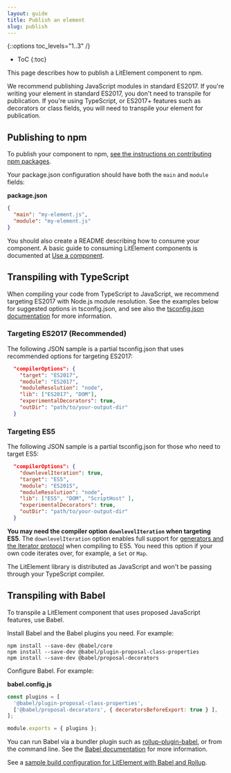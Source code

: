 ```yaml
---
layout: guide
title: Publish an element
slug: publish
---
```


{::options toc_levels="1..3" /}
* ToC
{:toc}

This page describes how to publish a LitElement component to npm.

We recommend publishing JavaScript modules in standard ES2017. If you're writing your element in standard ES2017, you don't need to transpile for publication. If you're using TypeScript, or ES2017+ features such as decorators or class fields, you will need to transpile your element for publication.

## Publishing to npm

To publish your component to npm, [see the instructions on contributing npm packages](https://docs.npmjs.com/packages-and-modules/contributing-packages-to-the-registry).

Your package.json configuration should have both the `main` and `module` fields:

**package.json**

```json
{
  "main": "my-element.js",
  "module": "my-element.js"
}
```

You should also create a README describing how to consume your component. A basic guide to consuming LitElement components is documented at [Use a component](use).

## Transpiling with TypeScript

When compiling your code from TypeScript to JavaScript, we recommend targeting ES2017 with Node.js module resolution. See the examples below for suggested options in tsconfig.json, and see also the [tsconfig.json documentation](https://www.typescriptlang.org/docs/handbook/tsconfig-json.html) for more information.

### Targeting ES2017 (Recommended)

The following JSON sample is a partial tsconfig.json that uses recommended options for targeting ES2017:

```json
  "compilerOptions": {
    "target": "ES2017",
    "module": "ES2017",
    "moduleResolution": "node",
    "lib": ["ES2017", "DOM"],
    "experimentalDecorators": true,
    "outDir": "path/to/your-output-dir"
  }
```

### Targeting ES5

The following JSON sample is a partial tsconfig.json for those who need to target ES5:

```json
  "compilerOptions": {
    "downlevelIteration": true,
    "target": "ES5",
    "module": "ES2015",
    "moduleResolution": "node",
    "lib": ["ES5", "DOM", "ScriptHost" ],
    "experimentalDecorators": true,
    "outDir": "path/to/your-output-dir"
  }
```

<div class="alert alert-info">

**You may need the compiler option `downlevelIteration` when targeting ES5**. The `downlevelIteration` option enables full support for [generators and the Iterator protocol](https://developer.mozilla.org/en-US/docs/Web/JavaScript/Guide/Iterators_and_Generators#Generator_functions) when compiling to ES5. You need this option if your own code iterates over, for example, a `Set` or `Map`. 

The LitElement library is distributed as JavaScript and won't be passing through your TypeScript compiler.

</div>

## Transpiling with Babel

To transpile a LitElement component that uses proposed JavaScript features, use Babel. 

Install Babel and the Babel plugins you need. For example:

```
npm install --save-dev @babel/core
npm install --save-dev @babel/plugin-proposal-class-properties
npm install --save-dev @babel/proposal-decorators
```

Configure Babel. For example:

**babel.config.js**

```js
const plugins = [
  '@babel/plugin-proposal-class-properties',
  ['@babel/proposal-decorators', { decoratorsBeforeExport: true } ],
];

module.exports = { plugins };
```

You can run Babel via a bundler plugin such as [rollup-plugin-babel](https://www.npmjs.com/package/rollup-plugin-babel), or from the command line. See the [Babel documentation](https://babeljs.io/docs/en/) for more information.

See a [sample build configuration for LitElement with Babel and Rollup](https://github.com/PolymerLabs/lit-element-build-rollup/blob/master/src/index.html).
